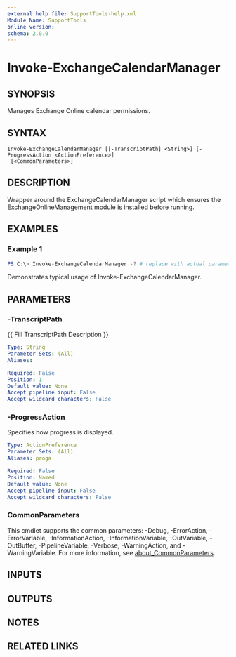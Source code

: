 ```yaml
---
external help file: SupportTools-help.xml
Module Name: SupportTools
online version:
schema: 2.0.0
---
```


# Invoke-ExchangeCalendarManager

## SYNOPSIS
Manages Exchange Online calendar permissions.

## SYNTAX

```
Invoke-ExchangeCalendarManager [[-TranscriptPath] <String>] [-ProgressAction <ActionPreference>]
 [<CommonParameters>]
```

## DESCRIPTION
Wrapper around the ExchangeCalendarManager script which ensures the
ExchangeOnlineManagement module is installed before running.

## EXAMPLES

### Example 1
```powershell
PS C:\> Invoke-ExchangeCalendarManager -? # replace with actual parameters
```

Demonstrates typical usage of Invoke-ExchangeCalendarManager.

## PARAMETERS

### -TranscriptPath
{{ Fill TranscriptPath Description }}

```yaml
Type: String
Parameter Sets: (All)
Aliases:

Required: False
Position: 1
Default value: None
Accept pipeline input: False
Accept wildcard characters: False
```

### -ProgressAction
Specifies how progress is displayed.

```yaml
Type: ActionPreference
Parameter Sets: (All)
Aliases: proga

Required: False
Position: Named
Default value: None
Accept pipeline input: False
Accept wildcard characters: False
```

### CommonParameters
This cmdlet supports the common parameters: -Debug, -ErrorAction, -ErrorVariable, -InformationAction, -InformationVariable, -OutVariable, -OutBuffer, -PipelineVariable, -Verbose, -WarningAction, and -WarningVariable. For more information, see [about_CommonParameters](http://go.microsoft.com/fwlink/?LinkID=113216).

## INPUTS

## OUTPUTS

## NOTES

## RELATED LINKS
